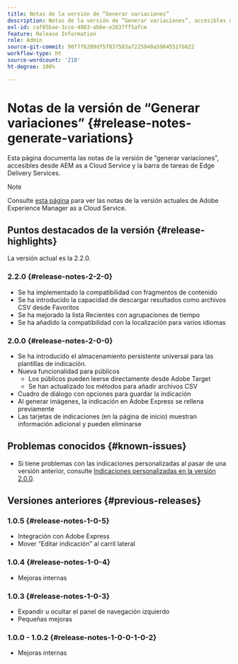 ```yaml
---
title: Notas de la versión de “Generar variaciones”
description: Notas de la versión de “Generar variaciones”, accesibles desde AEM as a Cloud Service y la barra de tareas de Edge Delivery Services
exl-id: caf85bae-3cce-4083-ab6e-e2637ff5afce
feature: Release Information
role: Admin
source-git-commit: 90f7f6209df5f837583a7225940a5984551f6622
workflow-type: ht
source-wordcount: '218'
ht-degree: 100%

---
```


# Notas de la versión de “Generar variaciones” {#release-notes-generate-variations}

Esta página documenta las notas de la versión de “generar variaciones”, accesibles desde AEM as a Cloud Service y la barra de tareas de Edge Delivery Services.

>[!NOTE]
>
>Consulte [esta página](/help/release-notes/release-notes-cloud/release-notes-current.md) para ver las notas de la versión actuales de Adobe Experience Manager as a Cloud Service.

## Puntos destacados de la versión {#release-highlights}

La versión actual es la 2.2.0.

### 2.2.0 {#release-notes-2-2-0}

* Se ha implementado la compatibilidad con fragmentos de contenido
* Se ha introducido la capacidad de descargar resultados como archivos CSV desde Favoritos
* Se ha mejorado la lista Recientes con agrupaciones de tiempo
* Se ha añadido la compatibilidad con la localización para varios idiomas

### 2.0.0 {#release-notes-2-0-0}

* Se ha introducido el almacenamiento persistente universal para las plantillas de indicación.
* Nueva funcionalidad para públicos
   * Los públicos pueden leerse directamente desde Adobe Target
   * Se han actualizado los métodos para añadir archivos CSV
* Cuadro de diálogo con opciones para guardar la indicación
* Al generar imágenes, la indicación en Adobe Express se rellena previamente
* Las tarjetas de indicaciones (en la página de inicio) muestran información adicional y pueden eliminarse

## Problemas conocidos {#known-issues}

* Si tiene problemas con las indicaciones personalizadas al pasar de una versión anterior, consulte [Indicaciones personalizadas en la versión 2.0.0](/help/generative-ai/generate-variations.md#custom-prompts-v200).

## Versiones anteriores {#previous-releases}

### 1.0.5 {#release-notes-1-0-5}

* Integración con Adobe Express
* Mover “Editar indicación” al carril lateral

### 1.0.4 {#release-notes-1-0-4}

* Mejoras internas

### 1.0.3 {#release-notes-1-0-3}

* Expandir u ocultar el panel de navegación izquierdo
* Pequeñas mejoras

### 1.0.0 - 1.0.2 {#release-notes-1-0-0-1-0-2}

* Mejoras internas
